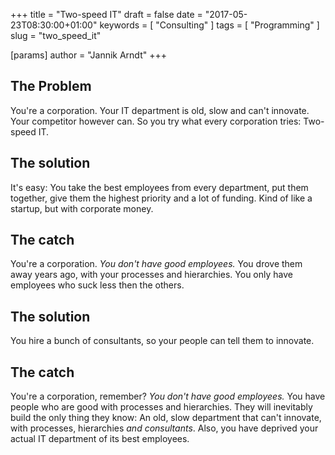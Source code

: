 +++
title = "Two-speed IT"
draft = false
date = "2017-05-23T08:30:00+01:00"
keywords = [ "Consulting" ]
tags = [ "Programming" ]
slug = "two_speed_it"

[params]
  author = "Jannik Arndt"
+++

## The Problem
You're a corporation. Your IT department is old, slow and can't innovate. Your competitor however can. So you try what every corporation tries: Two-speed IT.

<!--more-->

## The solution
It's easy: You take the best employees from every department, put them together, give them the highest priority and a lot of funding. Kind of like a startup, but with corporate money. 

## The catch
You're a corporation. _You don't have good employees._ You drove them away years ago, with your processes and hierarchies. You only have employees who suck less then the others.

## The solution
You hire a bunch of consultants, so your people can tell them to innovate.

## The catch
 You're a corporation, remember? _You don't have good employees._ You have people who are good with processes and hierarchies. They will inevitably build the only thing they know: An old, slow department that can't innovate, with processes, hierarchies _and consultants_. Also, you have deprived your actual IT department of its best employees. 